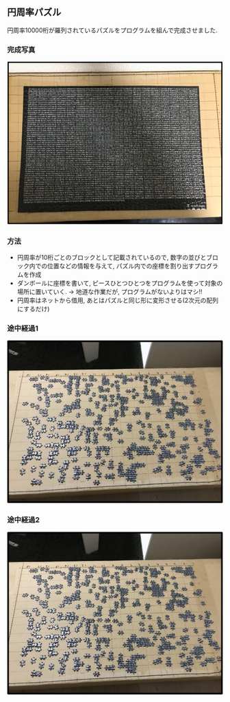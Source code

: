 ## 円周率パズル

円周率10000桁が羅列されているパズルをプログラムを組んで完成させました.

### 完成写真
![Test Image 6](https://github.com/aoimaru/Pi/blob/main/%E5%AE%8C%E6%88%90.jpg)

### 方法
* 円周率が10桁ごとのブロックとして記載されているので, 数字の並びとブロック内での位置などの情報を与えて, パズル内での座標を割り出すプログラムを作成
* ダンボールに座標を書いて, ピースひとつひとつをプログラムを使って対象の場所に置いていく. -> 地道な作業だが, プログラムがないよりはマシ!!
* 円周率はネットから借用, あとはパズルと同じ形に変形させる(2次元の配列にするだけ)

### 途中経過1
![Test Image 6](https://github.com/aoimaru/Pi/blob/main/%E9%80%94%E4%B8%AD%E7%B5%8C%E9%81%8E1.jpg)

### 途中経過2
![Test Image 6](https://github.com/aoimaru/Pi/blob/main/%E9%80%94%E4%B8%AD%E7%B5%8C%E9%81%8E1.jpg)
